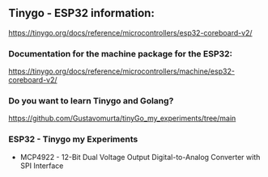 ## Tinygo - ESP32 information:

https://tinygo.org/docs/reference/microcontrollers/esp32-coreboard-v2/

### Documentation for the machine package for the ESP32:

https://tinygo.org/docs/reference/microcontrollers/machine/esp32-coreboard-v2/

### Do you want to learn Tinygo and Golang?

https://github.com/Gustavomurta/tinyGo_my_experiments/tree/main

### ESP32 - Tinygo my Experiments

- MCP4922 - 12-Bit Dual Voltage Output Digital-to-Analog Converter with SPI Interface

